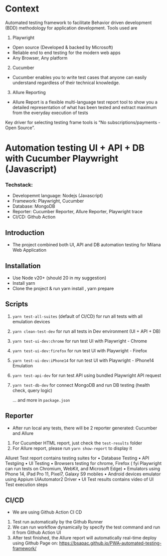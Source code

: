 # Context
Automated testing framework to facilitate Behavior driven development (BDD) methodology for application development.
Tools used are
1. Playwright 
- Open source (Developed & backed by Microsoft)
- Reliable end to end testing for the modern web apps
- Any Browser, Any platform
2. Cucumber
- Cucumber enables you to write test cases that anyone can easily understand regardless of their technical knowledge.
3. Allure Reporting
- Allure Report is a flexible multi-language test report tool to show you a detailed representation of what has been tested
  and extract maximum from the everyday execution of tests

Key driver for selecting testing frame tools is “No subscriptions/payments - Open Source”.

# Automation testing UI + API + DB with Cucumber Playwright (Javascript)

### Techstack:

- Developemnt language: Nodejs (Javascript)
- Framework: Playwright, Cucumber
- Database: MongoDB
- Reporter: Cucumber Reporter, Allure Reporter, Playwright trace
- CI/CD: Github Action

## Introduction

- The project combined both UI, API and DB automation testing for Milana Web Application

## Installation

- Use Node v20+ (should 20 in my suggestion)
- Install yarn
- Clone the project & run yarn install , yarn prepare

## Scripts

1. `yarn test-all-suites` (default of CI/CD) for run all tests with all emulation devices
2. `yarn clean-test-dev` for run all tests in Dev environment (UI + API + DB)
3. `yarn test-ui-dev:chrome` for run test UI with Playwright - Chrome
4. `yarn test-ui-dev:firefox` for run test UI with Playwright - Firefox
5. `yarn test-ui-dev:iPhone14` for run test UI with Playwright - IPhone14 Emulation
6. `yarn test-api-dev` for run test API using bundled Playwright API request
7. `yarn test-db-dev` for connect MongoDB and run DB testing (health check, query logic)

   ... and more in `package.json`

## Reporter

- After run local any tests, there will be 2 reporter generated: Cucumber and Allure

1. For Cucumber HTML report, just check the `test-results` folder
2. For Allure report, please run `yarn show-report` to display it

Alluret Test report contains testing suites for
•	Database Testing
•	API Testgiing
•	UI Testing
	•	Browsers testing for chrome, Firefox ( fyi Playwright can run 
		tests on Chromium, WebKit, and Microsoft Edge)
	•	Emulators using Phone 14, iPad Pro 11, Pixel7, Galaxy S9 mobiles 
	•	Android devices emulator using Appium UiAutomator2 Driver
	•	UI Test results contains  video of UI Test execution steps

## CI/CD

- We are using Github Action CI CD

1. Test run automatically by the Github Runner
2. We can run workflow dynamically by specify the test command and run it from Github Action UI
3. After test finished, the Allure report will automatically real-time deploy using Github Page on:
   https://bsapac.github.io/PWA-automated-testing-framework/
